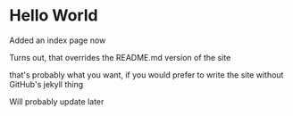 # Hello World

Added an index page now

Turns out, that overrides the README.md version of the site

that's probably what you want, if you would prefer to write the site without GitHub's jekyll thing

Will probably update later
